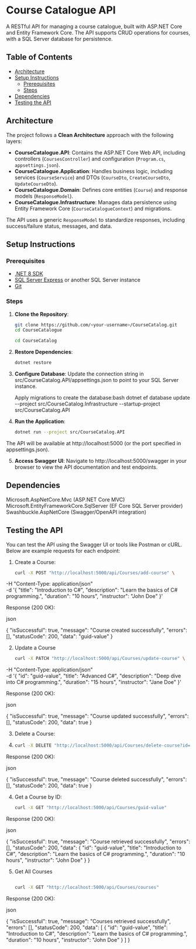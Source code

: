 # Course Catalogue API

A RESTful API for managing a course catalogue, built with ASP.NET Core and Entity Framework Core. The API supports CRUD operations for courses, with a SQL Server database for persistence.

## Table of Contents
- [Architecture](#architecture)
- [Setup Instructions](#setup-instructions)
  - [Prerequisites](#prerequisites)
  - [Steps](#steps)
- [Dependencies](#dependencies)
- [Testing the API](#testing-the-api)
  
## Architecture

The project follows a **Clean Architecture** approach with the following layers:

- **CourseCatalogue.API**: Contains the ASP.NET Core Web API, including controllers (`CoursesController`) and configuration (`Program.cs`, `appsettings.json`).
- **CourseCatalogue.Application**: Handles business logic, including services (`CourseService`) and DTOs (`CourseDto`, `CreateCourseDto`, `UpdateCourseDto`).
- **CourseCatalogue.Domain**: Defines core entities (`Course`) and response models (`ResponseModel`).
- **CourseCatalogue.Infrastructure**: Manages data persistence using Entity Framework Core (`CourseCatalogueContext`) and migrations.

The API uses a generic `ResponseModel` to standardize responses, including success/failure status, messages, and data.

## Setup Instructions

### Prerequisites
- [.NET 8 SDK](https://dotnet.microsoft.com/download/dotnet/8.0)
- [SQL Server Express](https://www.microsoft.com/en-us/sql-server/sql-server-downloads) or another SQL Server instance
- [Git](https://git-scm.com/downloads)

### Steps
1. **Clone the Repository**:
   ```bash
   git clone https://github.com/<your-username>/CourseCatalog.git
   cd CourseCatalogue

   cd CourseCatalog

2. **Restore Dependencies**:
   ```bash
   dotnet restore

3. **Configure Database**:
   Update the connection string in src/CourseCatalog.API/appsettings.json to point to your SQL Server instance.

   Apply migrations to create the database:bash
   dotnet ef database update --project src/CourseCatalog.Infrastructure --startup-project src/CourseCatalog.API

5. **Run the Application**:
   ```bash
   dotnet run --project src/CourseCatalog.API

The API will be available at http://localhost:5000 (or the port specified in appsettings.json).

5. **Access Swagger UI**:
   Navigate to http://localhost:5000/swagger in your browser to view the API documentation and test endpoints.

## Dependencies

Microsoft.AspNetCore.Mvc (ASP.NET Core MVC)
Microsoft.EntityFrameworkCore.SqlServer (EF Core SQL Server provider)
Swashbuckle.AspNetCore (Swagger/OpenAPI integration)

## Testing the API

You can test the API using the Swagger UI or tools like Postman or cURL. Below are example requests for each endpoint:

1. Create a Course:

   ```bash
   curl -X POST "http://localhost:5000/api/Courses/add-course" \
-H "Content-Type: application/json" \
-d '{
  "title": "Introduction to C#",
  "description": "Learn the basics of C# programming.",
  "duration": "10 hours",
  "instructor": "John Doe"
}'

Response (200 OK):

json

{
  "isSuccessful": true,
  "message": "Course created successfully",
  "errors": [],
  "statusCode": 200,
  "data": "guid-value"
}

2. Update a Course
   
   ```bash
   curl -X PATCH "http://localhost:5000/api/Courses/update-course" \
-H "Content-Type: application/json" \
-d '{
  "id": "guid-value",
  "title": "Advanced C#",
  "description": "Deep dive into C# programming.",
  "duration": "15 hours",
  "instructor": "Jane Doe"
}'

Response (200 OK):

json

{
  "isSuccessful": true,
  "message": "Course updated successfully",
  "errors": [],
  "statusCode": 200,
  "data": true
}

3. Delete a Course:
4. 
   ```bash
   curl -X DELETE "http://localhost:5000/api/Courses/delete-course?id=guid-value"

Response (200 OK):

json

{
  "isSuccessful": true,
  "message": "Course deleted successfully",
  "errors": [],
  "statusCode": 200,
  "data": true
}

4. Get a Course by ID:

   ```bash
   curl -X GET "http://localhost:5000/api/Courses/guid-value"

Response (200 OK):

json

{
  "isSuccessful": true,
  "message": "Course retrieved successfully",
  "errors": [],
  "statusCode": 200,
  "data": {
    "id": "guid-value",
    "title": "Introduction to C#",
    "description": "Learn the basics of C# programming.",
    "duration": "10 hours",
    "instructor": "John Doe"
  }
}

5. Get All Courses

   ```bash

   curl -X GET "http://localhost:5000/api/Courses/courses"

Response (200 OK):

json

{
  "isSuccessful": true,
  "message": "Courses retrieved successfully",
  "errors": [],
  "statusCode": 200,
  "data": [
    {
      "id": "guid-value",
      "title": "Introduction to C#",
      "description": "Learn the basics of C# programming.",
      "duration": "10 hours",
      "instructor": "John Doe"
    }
  ]
}

